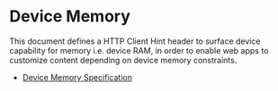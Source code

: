 # Device Memory

This document defines a HTTP Client Hint header to surface device capability for memory i.e. device RAM, in order to enable web apps to customize content depending on device memory constraints.

 * [Device Memory Specification](https://www.w3.org/TR/device-memory/)
